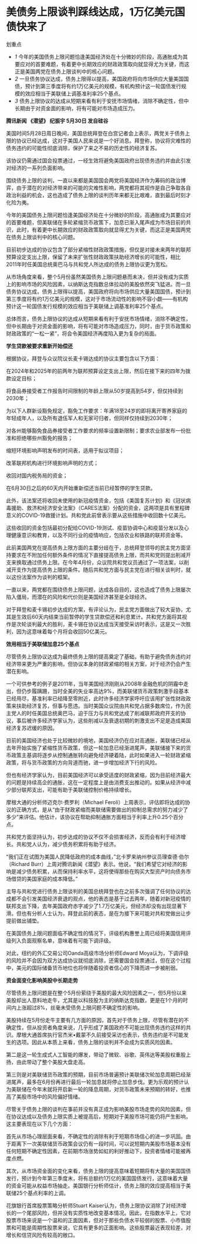 # 美债务上限谈判踩线达成，1万亿美元国债快来了

划重点

  * _1_ 今年的美国债务上限问题恰逢美国经济处在十分微妙的阶段，高通胀成为其要应对的首要难题，有着更中长期效应的财政政策取向就显得尤为关键，而这正是美国两党在债务上限谈判中的核心问题。
  * _2_ 一旦债务协议达成，债务上限得以提高，美国政府将向市场供应大量美国国债，预计到第三季度将有约1万亿美元的规模，有机构预计这一轮国债发行规模的效应相当于美联储上调基准利率25个基点。
  * _3_ 债务上限协议的达成从短期来看有利于安抚市场情绪，消除不确定性，但中长期由于对资金面的影响，将有可能对市场造成压力。

**腾讯新闻 《潜望》 纪振宇 5月30日 发自硅谷**

美国时间5月28日周日晚间，美国总统拜登在白宫记者会上表示，两党关于债务上限的协议已经达成，这对于美国人民来说是一个好消息。拜登称，协议将灾难性的债务违约的可能性彻底消除，保护了来之不易的历史性的经济复苏。

该协议仍需通过国会投票通过，一经生效将避免美国政府出现债务违约并由此引发对经济的一系列负面影响。

围绕债务上限的谈判，一直以来都是美国国会两党将美国经济作为筹码的政治博弈，由于潜在的对经济带来的可能的灾难性影响，两党都将其视作是自己争取各自政治利益的机会，这也造成了债务上限的谈判历年来都无比艰难，直到最后时刻才化险为夷。

今年的美国债务上限问题恰逢美国经济处在十分微妙的阶段，高通胀成为其要应对的首要难题，但美联储在多轮紧缩货币政策下，加息已渐入尾声成为市场目前的共识，此时，有着更中长期效应的财政政策取向就显得尤为关键，而这正是美国两党在债务上限谈判中的核心问题。

目前初步达成的协议包含了部分紧缩性财政政策措施，但仅是对接未来两年的联邦预算设定支出上限，保留了未来扩张性财政政策扶助经济增长的可能性，相比2011年时任美国总统奥巴马与共和党人所达成的债务上限协议更为宽松。

从市场角度来看，整个5月份虽然美国债务上限问题悬而未决，但并没有成为实质上的影响市场的风险因素，以纳斯达克指数总体拉动的美股依然突飞猛进。而一旦债务协议达成，债务上限得以提高，美国政府将向市场供应大量美国国债，预计到第三季度将有约1万亿美元的规模，这对于市场流动性的影响不容小觑——有机构预计这一轮国债发行规模的效应相当于美联储上调基准利率25个基点。

总体而言，债务上限协议的达成从短期来看有利于安抚市场情绪，消除不确定性，但中长期由于对资金面的影响，将有可能对市场造成压力，同时，由于货币政策和财政政策的“一松一紧”，将会令美国经济再度陷入更为复杂的局面。

**学生贷款被要求重新开始偿还**

根据协议，拜登与众议院议长麦卡锡达成的协议主要包含以下方面：

在2024年和2025年的前两年为联邦预算设定支出上限，然后在接下来的四年为拨款设定目标；

将食品券接受者工作报告时间限制的年龄上限从50岁提高到54岁，但仅持续到2030年；

为以下人群新设豁免规定，豁免工作要求：年满18至24岁的即将离开寄养家庭的年轻成年人，以及所有退伍军人和无家可归者，但同样仅持续到2030年；

对各州能够豁免食品券接受者工作要求的频率设置新限制；要求农业部发布一份批准和拒绝哪些州豁免的报告；

缩短环境影响声明发布的时间表，适用于拟议项目；

改革联邦机构进行环境影响声明的方式；

收回对国内税务局的资金；

在6月30日之后的60天内开始重新偿还当前已经暂停的学生贷款。

此外，该法案还将收回未使用的新冠疫情资金，包括《美国复苏计划》和《冠状病毒援助、救济和经济安全法案》（CARES法案）分配的资金，这两项是具有里程碑意义的COVID-19救援计划。共和党此前曾表示要从这些措施中收回数十亿美元。

这些收回的资金包括最初分配给COVID-19测试、疫苗协调中心和疫苗分发以及心理健康意识和教育，以及不同行业的疫情响应，包括农业和铁路的联邦资金等。

此前美国两党在提高债务上限方面的主要分歧在于，总统拜登领导的民主党方面坚持要求在不附加任何额外条件的情况下直接提高债务上限，而共和党则提出削减开支来换取通过债务上限。在今年4月份，众议院共和党议员通过了一项法案，以削减开支作为提高债务上限的条件。随后共和党方面与民主党在进行相关谈判时，就以这份法案作为谈判的框架。

一直以来，两党都在围绕债务上限问题，达成各自目的，这也造成了债务上限屡次陷入僵局，而潜在的风险和代价则是美国经济甚至是全球经济。

对于拜登和麦卡锡初步达成的方案，有评论认为，民主党方面做出了较大妥协，尤其是生效后60天内结束当前暂停的学生贷款偿还和利息累计。共和党方面将其视作是次轮谈判最大的胜利，麦卡锡在协议达成当天接受采访时表示，这是又一次胜利，因为这意味着每个月将会收回50亿美元。

**效用相当于美联储加息25个基点**

尽管债务上限协议达成为最终债务上限的提高奠定了基础，有助于避免债务违约对经济带来更为严重的影响，但协议本身的财政紧缩的相关方案，对于经济仍会产生潜在影响。

一个可供参考的例子是2011年，当年美国经济刚刚从2008年金融危机的阴霾中走出，但仍步履蹒跚，当时全美的失业率高达9%，而美联储货币政策刺激手段基本已经用尽，基准利率已经降至零附近，此时许多经济学家呼吁应该用扩张性财政政策来扶助经济复苏，但事与愿违。当时美国众议院由共和党占据多数席位，作为民主党人的时任美国总统奥巴马，迫于压力与共和党达成了削减联邦政府开支的协议，事后被许多经济学家认为，这些削减以及衰退初期的刺激支出不足是造成美国经济复苏迟缓的原因。

目前的美国经济也处于比较微妙的境地，美国经济仍在应对高通胀，美联储已经从去年开始实施了紧缩性货币政策，但这一轮加息已经渐进尾声，美联储接下来的货币政策主基调将逐步从控制通胀转向避免经济硬着陆，此时如果进入一轮财政紧缩政策，将与货币政策的方向背道而驰，进一步增加经济下行的风险。

但也有经济学家认为，目前美国经济可以承受适度的财政紧缩，因为目前经济最大的问题是持续高企的通胀，这在一定程度上是由消费支出推动的。如果从经济中减少部分联邦支出，可能有助于美联储控制价格持续增长。

摩根大通的分析师迈克尔·费罗利（Michael
Feroli）上周表示，评估即将达成的协议的正确方式，是从“由于财政紧缩而美联储需要做出的抑制总需求的努力减少了多少”来评估。他估计，该协议在帮助抑制通胀方面相当于利率上升0.25个百分点。

共和党方面坚持认为，初步达成的协议不仅不会损害经济，反而会有利于经济增长。共和党人认为，减少债务积累将有助于经济。

“我们正在试图为美国人民降低政府的成本曲线，”北卡罗来纳州参议员理查德·伯尔（Richard
Burr）上周对腾讯新闻《潜望》表示。他说，“我们希望它对经济的影响是减少债务积累，从而保持利率水平，这将使得那些在购买大型资产时向债务市场借贷的美国家庭的成本降低。”

主导与共和党进行债务上限谈判的美国总统拜登也在之前多次强调了任何协议的达成都不会引发美国经济衰退的观点，他的表态是基于过去两年，随着对新冠疫情的联邦支出下降，去年美国政府赤字减少了1.7万亿美元，但经济却没有出现显著下滑。但也有分析人士认为，拜登此前的表态，是在为接下来可能对共和党做出让步提前做出铺垫。

在美国债务上限问题面临不确定性的情况下，评级机构惠誉上周已经将美国信用评级列入负面观察名单，意味着有可能下调评级。

对此，纽约的外汇交易公司Oanda高级市场分析师Edward
Moya认为，下调评级的风险并不会因为双方达成协议就彻底消除，还需要国会投票通过，但在这个过程中，美元的国际储备货币地位也将伴随着投资者信心的下降而进一步被削弱。

**资金面变化影响美股中长期走势**

尽管债务上限问题是在整个5月份萦绕于美股的最大风险因素之一，但5月份以来美股却出人意料地走牛，尤其是以科技股为主的纳斯达克指数，更是在1个月的时间内上涨超过8%，丝毫未受债务上限问题不确定性的影响。

美股持续在5月份走牛主要有几方面的原因，首先对于债务上限，尽管有潜在的不确定性，但从投资者角度来说，几乎形成了美国政府不可能出现债务违约这样的共识。摩根大通首席执行官杰米•戴蒙不久前接受采访也表示，债务违约是不可能发生的选项。因此从本质上来看，债务上限的谈判并不会成为实质风险因素。

第二是这一轮生成式人工智能的爆发，带动了微软、谷歌、英伟达等美股权重股上扬，由此带动了整个美股大盘走高。

第三则是对美联储货币政策的预期，目前市场普遍预计美联储次轮加息周期已经渐进尾声，最多在6月份再进行最后一轮加息就将停止加息步伐。更为乐观的预计认为美联储在今年末就将开启新一轮的降息周期，对货币政策未来预期的转好，也推高了美股市场中的风险偏好情绪。

尽管关于债务上限的谈判在事前并没有真正成为影响美股市场走势的风险因素，但在协议达成以及债务上限实质上被提高后，短期对于美股市场可能仍将产生影响，这主要表现在以下几个方面：

首先从市场心理层面来看，不确定性的消除有利于短期市场信心的进一步巩固。由于距离下一次美联储货币政策会议仍有一段时间，可以说短期内美股市场基本没有任何短期不确定性因素，在前期市场涨势如虹的利好推动下，投资者情绪可能被再度点燃。

其次，从市场资金面的变化来看，债务上限的提高意味着短期将有大量的美国国债发行，预计到今年第三季度末，将有总额约1万亿的美国国债发行，这意味着大量的资金可能从权益市场抽走。美国银行分析师估计，债务上限的效应提高相当于美联储25个基点利率的上调。

花旗银行首席股票策略分析师Stuart
Kaiser认为，债务上限协议消除了对经济增长的一个尾部风险，但并没有实质性地改变基本情况。因此，在指数水平上，它对股票市场来说是一个温和的正面因素，但对于那些负债水平较弱的股票、小市值股票和可能是周期性股票来说，它具有更多的正面影响。这些股票最近表现较差，对增长和信贷风险有较高的敞口。

